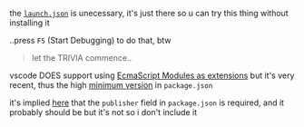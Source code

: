 the [`launch.json`](https://github.com/Carlyle-Foster/the_simplest_vscode_extension/blob/master/.vscode/launch.json) is unecessary, it's just there so u can try this thing without installing it

..press `F5` (Start Debugging) to do that, btw

> let the TRIVIA commence..

vscode DOES support using [EcmaScript Modules as extensions](https://code.visualstudio.com/updates/v1_100#_extension-authoring) but it's very recent, thus the high [minimum version](https://github.com/Carlyle-Foster/the_simplest_vscode_extension/blob/3365f02444b3cbc32bd5554b7e9d2fa9decfa39d/package.json#L5) in `package.json`

it's implied [here](https://code.visualstudio.com/api/get-started/extension-anatomy#extension-manifest) that the `publisher` field in `package.json` is required, and it probably should be but it's not so i don't include it

